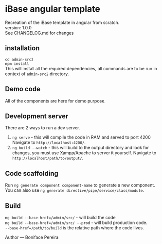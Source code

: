 # iBase angular template

Recreation of the iBase template in angular from scratch.   
version: 1.0.0  
See CHANGELOG.md for changes

## installation

`cd admin-src2`  
`npm install`  
This will install all the required dependencies, 
all commands are to be run in context of `admin-src2` directory.

## Demo code

All of the components are here for demo purpose.

## Development server

There are 2 ways to run a dev server.

1. `ng serve` - this will compile the code in RAM and served to port 4200
    Navigate to `http://localhost:4200/`.
2. `ng build --watch` - this will build to the output directory and look for changes, you must use Xampp/Apache to server it yourself.
    Navigate to `http://localhost/path/to/output/`. 


## Code scaffolding

Run `ng generate component component-name` to generate a new component. You can also use `ng generate directive/pipe/service/class/module`.

## Build

`ng build --base-href=/admin/src/` - will build the code   
`ng build --base-href=/admin/src/ --prod` - will build production code.  
`--base-href=/path/to/build` is the relative path where the code lives.  


Author
— Boniface Pereira